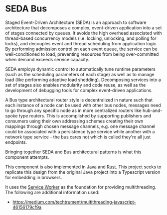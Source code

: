 # SEDA Bus
Staged Event-Driven Architecture (SEDA) is an approach to software architecture that decomposes a complex,
event-driven application into a set of stages connected by queues. It avoids the high overhead associated
with thread-based concurrency models (i.e. locking, unlocking, and polling for locks), and decouples event
and thread scheduling from application logic. By performing admission control on each event queue, the
service can be well-conditioned to load, preventing resources from being over-committed when demand exceeds
service capacity.

SEDA employs dynamic control to automatically tune runtime parameters (such as the scheduling parameters of
each stage) as well as to manage load (like performing adaptive load shedding). Decomposing services into a
set of stages also enables modularity and code reuse, as well as the development of debugging tools for
complex event-driven applications.

A Bus type architectural router style is decentralized in nature such that each instance of a node can be used
with other bus nodes, messages need to go through any specific node as in more centralized routers like
hub-and-spoke type routers. This is accomplished by supporting publishers and consumers using their own addressing
schemes creating their own mappings through chosen message channels, e.g. one message channel could be associated
with a persistence type service while another with a network type service - the bus cares not which is called
they're all just endpoints.

Bringing together SEDA and Bus architectural patterns is what this component attempts.

This component is also implemented in [Java](https://github.com/resolvingarchitecture/seda-bus-java) and
[Rust](https://github.com/resolvingarchitecture/seda-bus). This project seeks to replicate
this design from the original Java project into a Typescript version for embedding in browsers.

It uses the [Service Worker](https://w3c.github.io/ServiceWorker/) as the foundation for providing
multithreading. The following are additional information used:
* https://medium.com/techtrument/multithreading-javascript-46156179cf9a
